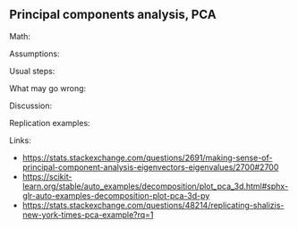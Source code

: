 Principal components analysis, PCA
----------------------------------

Math:

Assumptions:

Usual steps:

What may go wrong:

Discussion:

Replication examples:



Links:
 - https://stats.stackexchange.com/questions/2691/making-sense-of-principal-component-analysis-eigenvectors-eigenvalues/2700#2700
 - https://scikit-learn.org/stable/auto_examples/decomposition/plot_pca_3d.html#sphx-glr-auto-examples-decomposition-plot-pca-3d-py
 - https://stats.stackexchange.com/questions/48214/replicating-shalizis-new-york-times-pca-example?rq=1
